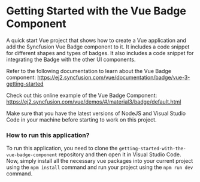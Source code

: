 # Getting Started with the Vue Badge Component
A quick start Vue project that shows how to create a Vue application and add the Syncfusion Vue Badge component to it. It includes a code snippet for different shapes and types of badges. It also includes a code snippet for integrating the Badge with the other UI components.
 
Refer to the following documentation to learn about the Vue Badge component: 
https://ej2.syncfusion.com/vue/documentation/badge/vue-3-getting-started

Check out this online example of the Vue Badge Component:
https://ej2.syncfusion.com/vue/demos/#/material3/badge/default.html

Make sure that you have the latest versions of NodeJS and Visual Studio Code in your machine before starting to work on this project.

### How to run this application?
To run this application, you need to clone the `getting-started-with-the-vue-badge-component` repository and then open it in Visual Studio Code. Now, simply install all the necessary vue packages into your current project using the `npm install` command and run your project using the `npm run dev` command.
